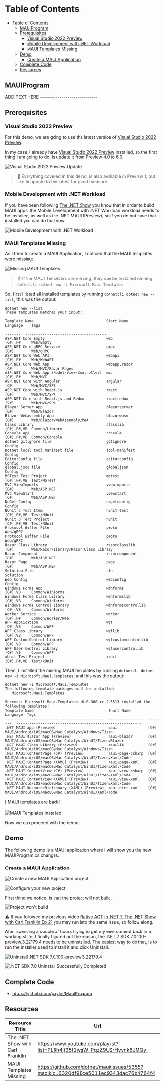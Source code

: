 # Table of Contents

- [Table of Contents](#table-of-contents)
  - [MAUIProgram](#mauiprogram)
  - [Prerequisites](#prerequisites)
    - [Visual Studio 2022 Preview](#visual-studio-2022-preview)
    - [Mobile Development with .NET Workload](#mobile-development-with-net-workload)
    - [MAUI Templates Missing](#maui-templates-missing)
  - [Demo](#demo)
    - [Create a MAUI Application](#create-a-maui-application)
  - [Complete Code](#complete-code)
  - [Resources](#resources)

## MAUIProgram

ADD TEXT HERE -----------------------------

## Prerequisites

### Visual Studio 2022 Preview

For this demo, we are going to use the latest version of [Visual Studio 2022 Preview](https://visualstudio.microsoft.com/vs/community/).

In my case, I already have [Visual Studio 2022 Preview](https://visualstudio.microsoft.com/vs/community/) installed, so the first thing I am going to do, is update it from Preview 4.0 to 6.0.

![Visual Studio 2022 Preview Update](images/edd98283ce6ae5c38457b3b158e956c6c51e1bdc01321833298d09cb72b5ba15.png)  

>:memo: Everything covered in this demo, is also available in Preview 1, but I like to update to the latest for good measure.

### Mobile Development with .NET Workload

If you have been following [The .NET Show](https://www.youtube.com/playlist?list=PL8h4jt35t1wgW_PqzZ9USrHvvnk8JMQy_) you know that in order to build MAUI apps, the Mobile Development with .NET Workload workload needs to be installed, as well as the .NET MAUI (Preview), so if you do not have that installed you can do that now.

![Mobile Development with .NET Workload](images/ecad71fd4493d0cfcd86e932e21abfe7f483422e0d5e44491d2fc8f226b8b797.png)  

### MAUI Templates Missing

As I tried to create a MAUI Application, I noticed that the MAUI templates were missing:

![Missing MAUI Templates](images/02e1c7c388f3dc7892fde5f18e86ba08777c280725afb9065d82c5995e2b1989.png)  

>:point_up: If the MAUI Templates are missing, they can be installed running ```dotnetcli dotnet new -i Microsoft.Maui.Templates```

So, first I listed all installed templates by running ```dotnetcli dotnet new --list```, this was the output:

```dotnetcli
dotnet new --list
These templates matched your input:

Template Name                                 Short Name           Language    Tags
--------------------------------------------  -------------------  ----------  -------------------------------------
ASP.NET Core Empty                            web                  [C#],F#     Web/Empty
ASP.NET Core gRPC Service                     grpc                 [C#]        Web/gRPC
ASP.NET Core Web API                          webapi               [C#],F#     Web/WebAPI
ASP.NET Core Web App                          webapp,razor         [C#]        Web/MVC/Razor Pages
ASP.NET Core Web App (Model-View-Controller)  mvc                  [C#],F#     Web/MVC
ASP.NET Core with Angular                     angular              [C#]        Web/MVC/SPA
ASP.NET Core with React.js                    react                [C#]        Web/MVC/SPA
ASP.NET Core with React.js and Redux          reactredux           [C#]        Web/MVC/SPA
Blazor Server App                             blazorserver         [C#]        Web/Blazor
Blazor WebAssembly App                        blazorwasm           [C#]        Web/Blazor/WebAssembly/PWA
Class Library                                 classlib             [C#],F#,VB  Common/Library
Console App                                   console              [C#],F#,VB  Common/Console
dotnet gitignore file                         gitignore                        Config
Dotnet local tool manifest file               tool-manifest                    Config
EditorConfig file                             editorconfig                     Config
global.json file                              globaljson                       Config
MSTest Test Project                           mstest               [C#],F#,VB  Test/MSTest
MVC ViewImports                               viewimports          [C#]        Web/ASP.NET
MVC ViewStart                                 viewstart            [C#]        Web/ASP.NET
NuGet Config                                  nugetconfig                      Config
NUnit 3 Test Item                             nunit-test           [C#],F#,VB  Test/NUnit
NUnit 3 Test Project                          nunit                [C#],F#,VB  Test/NUnit
Protocol Buffer File                          proto                            Web/gRPC
Protocol Buffer File                          proto                            Web/gRPC
Razor Class Library                           razorclasslib        [C#]        Web/Razor/Library/Razor Class Library
Razor Component                               razorcomponent       [C#]        Web/ASP.NET
Razor Page                                    page                 [C#]        Web/ASP.NET
Solution File                                 sln                              Solution
Web Config                                    webconfig                        Config
Windows Forms App                             winforms             [C#],VB     Common/WinForms
Windows Forms Class Library                   winformslib          [C#],VB     Common/WinForms
Windows Forms Control Library                 winformscontrollib   [C#],VB     Common/WinForms
Worker Service                                worker               [C#],F#     Common/Worker/Web
WPF Application                               wpf                  [C#],VB     Common/WPF
WPF Class library                             wpflib               [C#],VB     Common/WPF
WPF Custom Control Library                    wpfcustomcontrollib  [C#],VB     Common/WPF
WPF User Control Library                      wpfusercontrollib    [C#],VB     Common/WPF
xUnit Test Project                            xunit                [C#],F#,VB  Test/xUnit
```

Then, I installed the missing MAUI templates by running ```dotnetcli dotnet new -i Microsoft.Maui.Templates```, and this was the output:

```dotnetcli
dotnet new -i Microsoft.Maui.Templates
The following template packages will be installed:
   Microsoft.Maui.Templates

Success: Microsoft.Maui.Templates::6.0.300-rc.2.5513 installed the following templates:
Template Name                                  Short Name        Language  Tags
---------------------------------------------  ----------------  --------  ---------------------------------------------------------
.NET MAUI App (Preview)                        maui              [C#]      MAUI/Android/iOS/macOS/Mac Catalyst/Windows/Tizen
.NET MAUI Blazor App (Preview)                 maui-blazor       [C#]      MAUI/Android/iOS/macOS/Mac Catalyst/WinUI/Tizen/Blazor
.NET MAUI Class Library (Preview)              mauilib           [C#]      MAUI/Android/iOS/macOS/Mac Catalyst/Windows/Tizen
.NET MAUI ContentPage (C#) (Preview)           maui-page-csharp  [C#]      MAUI/Android/iOS/macOS/Mac Catalyst/WinUI/Tizen/Xaml/Code
.NET MAUI ContentPage (XAML) (Preview)         maui-page-xaml    [C#]      MAUI/Android/iOS/macOS/Mac Catalyst/WinUI/Tizen/Xaml/Code
.NET MAUI ContentView (C#) (Preview)           maui-view-csharp  [C#]      MAUI/Android/iOS/macOS/Mac Catalyst/WinUI/Tizen/Xaml/Code
.NET MAUI ContentView (XAML) (Preview)         maui-view-xaml    [C#]      MAUI/Android/iOS/macOS/Mac Catalyst/WinUI/Tizen/Xaml/Code
.NET MAUI ResourceDictionary (XAML) (Preview)  maui-dict-xaml    [C#]      MAUI/Android/iOS/macOS/Mac Catalyst/WinUI/Xaml/Code
```

:exclamation: MAUI templates are back!

![MAUI Templates Installed](images/60c7f22f3523fc664ca5a92b3a8643d015c43a1058a719cc860e2ff625163174.png)  

Now we can proceed with the demo.

## Demo

The following demo is a MAUI application where I will show you the new MAUIProgram.cs changes.

### Create a MAUI Application

![Create a new MAUI Application project](images/83e0873d11ac7a7ad94f4b6b0b2d37a137b324ba2f9dfaccaf70a47ce2b0e44c.png)  

![Configure your new project](images/dda78b72379639040f37e7b5f1ab9556da96a9d20b306822f1df81229ea4fc68.png)  

First thing we notice, is that the project will not build.

![Project won't build](images/e870be90aae36d664ac9c90568f28b22fd1a63168b7f101c62ec55b3a33a9f24.png)

:warning: If you followed my previous video [Native AOT in .NET 7. The .NET Show with Carl Franklin Ep 21](https://www.youtube.com/watch?v=4THfSynZLq8&list=PL8h4jt35t1wgW_PqzZ9USrHvvnk8JMQy_&index=21) you may run into the same issue, so follow along.

After spending a couple of hours trying to get my environment back in a working state, I finally figured out the reason, the .NET 7 SDK 7.0.100-preview.3.22179.4 needs to be uninstalled. The easiest way to do that, is to run the installer used to install it and click Uninstall.

![Uninstall .NET SDK 7.0.100-preview.3.22179.4](images/cbb06a071717e354ee77f2503d9b3303fb5cfe93bb1e11b003270ea4f33d1a39.png)

![.NET SDK 7.0 Uninstall Successfully Completed](images/20e712d43e5a9f0734143cd6417b5ac4438b15851237271f88ca43882b82e3a5.png)  

## Complete Code

- <https://github.com/payini/MauiProgram>

## Resources

| Resource Title                   | Url                                                                                   |
| -------------------------------- | ------------------------------------------------------------------------------------- |
| The .NET Show with Carl Franklin | <https://www.youtube.com/playlist?list=PL8h4jt35t1wgW_PqzZ9USrHvvnk8JMQy_>            |
| MAUI Templates Missing           | <https://github.com/dotnet/maui/issues/5355?msclkid=6320df98ce5011ec9343dac76b4764f4> |